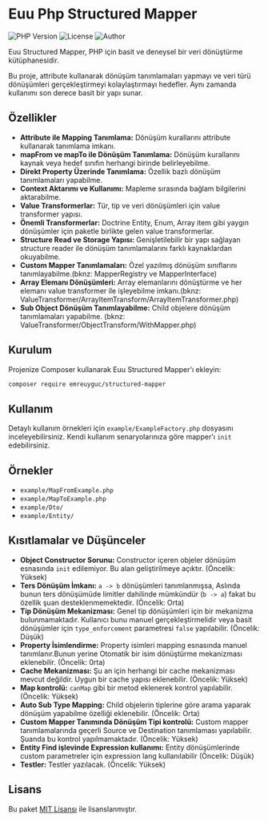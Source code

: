 # Euu Php Structured Mapper

![PHP Version](https://img.shields.io/badge/php-%3E%3D8.0-blue)
![License](https://img.shields.io/badge/license-MIT-green)
![Author](https://img.shields.io/badge/author-Emre%20Utku%20Uygu%C3%A7-orange)

Euu Structured Mapper, PHP için basit ve deneysel bir veri dönüştürme kütüphanesidir.

Bu proje, attribute kullanarak dönüşüm tanımlamaları yapmayı ve veri türü dönüşümleri gerçekleştirmeyi kolaylaştırmayı hedefler. Aynı zamanda kullanımı son derece basit bir yapı sunar.

## Özellikler

- **Attribute ile Mapping Tanımlama:** Dönüşüm kurallarını attribute kullanarak tanımlama imkanı.
- **mapFrom ve mapTo ile Dönüşüm Tanımlama:** Dönüşüm kurallarını kaynak veya hedef sınıfın herhangi birinde belirleyebilme.
- **Direkt Property Üzerinde Tanımlama:** Özellik bazlı dönüşüm tanımlamaları yapabilme.
- **Context Aktarımı ve Kullanımı:** Mapleme sırasında bağlam bilgilerini aktarabilme.
- **Value Transformerlar:** Tür, tip ve veri dönüşümleri için value transformer yapısı.
- **Önemli Transformerlar:** Doctrine Entity, Enum, Array item gibi yaygın dönüşümler için paketle birlikte gelen value transformerlar.
- **Structure Read ve Storage Yapısı:** Genişletilebilir bir yapı sağlayan structure reader ile dönüşüm tanımlamalarını farklı kaynaklardan okuyabilme.
- **Custom Mapper Tanımlamaları:** Özel yazılmış dönüşüm sınıflarını tanımlayabilme.(bknz: MapperRegistry ve MapperInterface)
- **Array Elemanı Dönüşümleri:** Array elemanlarını dönüştürme ve her elemanı value transformer ile işleyebilme imkanı.(bknz: ValueTransformer/ArrayItemTransform/ArrayItemTransformer.php)
- **Sub Object Dönüşüm Tanımlayabilme:** Child objelere dönüşüm tanımlamaları yapabilme. (bknz: ValueTransformer/ObjectTransform/WithMapper.php)

## Kurulum

Projenize Composer kullanarak Euu Structured Mapper'ı ekleyin:

```bash
composer require emreuyguc/structured-mapper
```

## Kullanım

Detaylı kullanım örnekleri için `example/ExampleFactory.php` dosyasını inceleyebilirsiniz. Kendi kullanım senaryolarınıza göre mapper'ı `init` edebilirsiniz.

## Örnekler

- `example/MapFromExample.php`
- `example/MapToExample.php`
- `example/Dto/`
- `example/Entity/`

## Kısıtlamalar ve Düşünceler

- **Object Constructor Sorunu:** Constructor içeren objeler dönüşüm esnasında `init` edilemiyor. Bu alan geliştirilmeye açıktır. (Öncelik: Yüksek)
- **Ters Dönüşüm İmkanı:** `a -> b` dönüşümleri tanımlanmışsa, Aslında bunun ters dönüşümüde limitler dahilinde mümkündür (`b -> a`) fakat bu özellik şuan desteklenmemektedir.  (Öncelik: Orta)
- **Tip Dönüşüm Mekanizması:** Genel tip dönüşümleri için bir mekanizma bulunmamaktadır. Kullanıcı bunu manuel gerçekleştirmelidir veya basit dönüşümler için `type_enforcement` parametresi `false` yapılabilir.  (Öncelik: Düşük)
- **Property İsimlendirme:** Property isimleri mapping esnasında manuel tanımlanır.Bunun yerine Otomatik bir isim dönüştürme mekanizması eklenebilir.  (Öncelik: 0rta)
- **Cache Mekanizması:** Şu an için herhangi bir cache mekanizması mevcut değildir. Uygun bir cache yapısı eklenebilir.  (Öncelik: Yüksek)
- **Map kontrolü:** `canMap` gibi bir metod eklenerek kontrol yapılabilir.  (Öncelik: Yüksek)
- **Auto Sub Type Mapping:** Child objelerin tiplerine göre arama yaparak dönüşüm yapabilme özelliği eklenebilir.  (Öncelik: Orta)
- **Custom Mapper Tanımında Dönüşüm Tipi kontrolü:** Custom mapper tanımlamalarında geçerli Source ve Destination tanımlaması yapılabilir. Şuanda bu kontrol yapılmamaktadır.  (Öncelik: Yüksek)
- **Entity Find işlevinde Expression kullanımı:** Entity dönüşümlerinde custom parametreler için expression lang kullanılabilir  (Öncelik: Düşük)
- **Testler:** Testler yazılacak.  (Öncelik: Yüksek)

## Lisans

Bu paket [MIT Lisansı](LICENSE.md) ile lisanslanmıştır.

